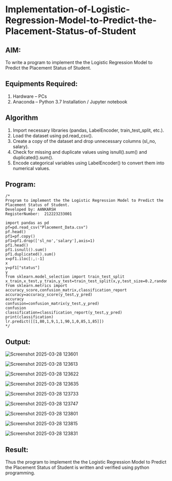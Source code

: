 # Implementation-of-Logistic-Regression-Model-to-Predict-the-Placement-Status-of-Student

## AIM:
To write a program to implement the the Logistic Regression Model to Predict the Placement Status of Student.

## Equipments Required:
1. Hardware – PCs
2. Anaconda – Python 3.7 Installation / Jupyter notebook

## Algorithm
1. Import necessary libraries (pandas, LabelEncoder, train_test_split, etc.).
2. Load the dataset using pd.read_csv().
3. Create a copy of the dataset and drop unnecessary columns (sl_no, salary).
4. Check for missing and duplicate values using isnull().sum() and duplicated().sum().
5. Encode categorical variables using LabelEncoder() to convert them into numerical values. 

## Program:
```
/*
Program to implement the the Logistic Regression Model to Predict the Placement Status of Student.
Developed by: AANKARSH
RegisterNumber:  212223233001

import pandas as pd
pf=pd.read_csv("Placement_Data.csv")
pf.head()
pf1=pf.copy()
pf1=pf1.drop(['sl_no','salary'],axis=1)
pf1.head()
pf1.isnull().sum()
pf1.duplicated().sum()
x=pf1.iloc[:,:-1]
x
y=pf1["status"]
y
from sklearn.model_selection import train_test_split
x_train,x_test,y_train,y_test=train_test_split(x,y,test_size=0.2,random_state=0)
from sklearn.metrics import accuracy_score,confusion_matrix,classification_report
accuracy=accuracy_score(y_test,y_pred)
accuracy
confusion=confusion_matrix(y_test,y_pred)
confusion
classification=classification_report(y_test,y_pred)
print(classification)
lr.predict([[1,80,1,9,1,1,90,1,0,85,1,85]])
*/
```

## Output:
![Screenshot 2025-03-28 123601](https://github.com/user-attachments/assets/800110c0-df4c-4271-bd92-d84d2022b4e3)

![Screenshot 2025-03-28 123613](https://github.com/user-attachments/assets/06c61909-785e-4b2d-9ffe-cbd8bd3e33d8)

![Screenshot 2025-03-28 123622](https://github.com/user-attachments/assets/63b43a33-c8a2-416c-bc0b-3fd5b8e377b9)

![Screenshot 2025-03-28 123635](https://github.com/user-attachments/assets/be43ef31-1dc7-4ecc-9798-f58dea38af50)


![Screenshot 2025-03-28 123733](https://github.com/user-attachments/assets/50cf020a-1aaf-43cf-beae-3641d03f9832)

![Screenshot 2025-03-28 123747](https://github.com/user-attachments/assets/16248e05-b308-4a94-a8fb-811bac016623)


![Screenshot 2025-03-28 123801](https://github.com/user-attachments/assets/9d393d35-b6dd-423e-801a-9d671f836402)


![Screenshot 2025-03-28 123815](https://github.com/user-attachments/assets/00a09ca2-c40f-493f-8bab-3ea562c03213)


![Screenshot 2025-03-28 123831](https://github.com/user-attachments/assets/2c98c677-db70-406f-b436-1d3729f51791)









## Result:
Thus the program to implement the the Logistic Regression Model to Predict the Placement Status of Student is written and verified using python programming.
